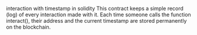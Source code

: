  interaction with timestamp in solidity
 This contract keeps a simple record (log) of every interaction made with it.
Each time someone calls the function interact(), their address and the current timestamp are stored permanently on the blockchain.
